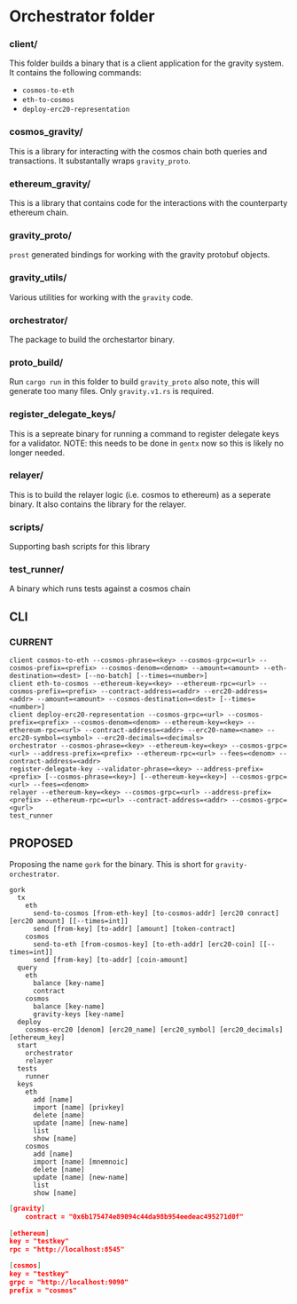 # Orchestrator folder

### client/

This folder builds a binary that is a client application for the gravity system. It contains the following commands:
- `cosmos-to-eth`
- `eth-to-cosmos`
- `deploy-erc20-representation`

### cosmos_gravity/

This is a library for interacting with the cosmos chain both queries and transactions. It substantally wraps `gravity_proto`.

### ethereum_gravity/

This is a library that contains code for the interactions with the counterparty ethereum chain.

### gravity_proto/

`prost` generated bindings for working with the gravity protobuf objects.

### gravity_utils/

Various utilities for working with the `gravity` code.

### orchestrator/

The package to build the orchestartor binary.

### proto_build/

Run `cargo run` in this folder to build `gravity_proto` also note, this will generate too many files. Only `gravity.v1.rs` is required.

### register_delegate_keys/

This is a sepreate binary for running a command to register delegate keys for a validator. NOTE: this needs to be done in `gentx` now so this is likely no longer needed.

### relayer/

This is to build the relayer logic (i.e. cosmos to ethereum) as a seperate binary. It also contains the library for the relayer.

### scripts/

Supporting bash scripts for this library

### test_runner/

A binary which runs tests against a cosmos chain


## CLI

### CURRENT

```
client cosmos-to-eth --cosmos-phrase=<key> --cosmos-grpc=<url> --cosmos-prefix=<prefix> --cosmos-denom=<denom> --amount=<amount> --eth-destination=<dest> [--no-batch] [--times=<number>]
client eth-to-cosmos --ethereum-key=<key> --ethereum-rpc=<url> --cosmos-prefix=<prefix> --contract-address=<addr> --erc20-address=<addr> --amount=<amount> --cosmos-destination=<dest> [--times=<number>]
client deploy-erc20-representation --cosmos-grpc=<url> --cosmos-prefix=<prefix> --cosmos-denom=<denom> --ethereum-key=<key> --ethereum-rpc=<url> --contract-address=<addr> --erc20-name=<name> --erc20-symbol=<symbol> --erc20-decimals=<decimals>
orchestrator --cosmos-phrase=<key> --ethereum-key=<key> --cosmos-grpc=<url> --address-prefix=<prefix> --ethereum-rpc=<url> --fees=<denom> --contract-address=<addr>
register-delegate-key --validator-phrase=<key> --address-prefix=<prefix> [--cosmos-phrase=<key>] [--ethereum-key=<key>] --cosmos-grpc=<url> --fees=<denom>
relayer --ethereum-key=<key> --cosmos-grpc=<url> --address-prefix=<prefix> --ethereum-rpc=<url> --contract-address=<addr> --cosmos-grpc=<gurl>
test_runner 
```

## PROPOSED

Proposing the name `gork` for the binary. This is short for `gravity-orchestrator`.

```
gork
  tx
    eth
      send-to-cosmos [from-eth-key] [to-cosmos-addr] [erc20 conract] [erc20 amount] [[--times=int]]
      send [from-key] [to-addr] [amount] [token-contract]
    cosmos
      send-to-eth [from-cosmos-key] [to-eth-addr] [erc20-coin] [[--times=int]]
      send [from-key] [to-addr] [coin-amount]
  query
    eth
      balance [key-name]
      contract
    cosmos
      balance [key-name]
      gravity-keys [key-name]
  deploy
    cosmos-erc20 [denom] [erc20_name] [erc20_symbol] [erc20_decimals] [ethereum_key]
  start
    orchestrator 
    relayer
  tests
    runner
  keys
    eth
      add [name]
      import [name] [privkey]
      delete [name]
      update [name] [new-name]
      list
      show [name]
    cosmos 
      add [name]
      import [name] [mnemnoic]
      delete [name]
      update [name] [new-name]
      list
      show [name]
```

```json
[gravity]
	contract = "0x6b175474e89094c44da98b954eedeac495271d0f"
	
[ethereum]
key = "testkey"
rpc = "http://localhost:8545"

[cosmos]
key = "testkey"
grpc = "http://localhost:9090"
prefix = "cosmos"
```

